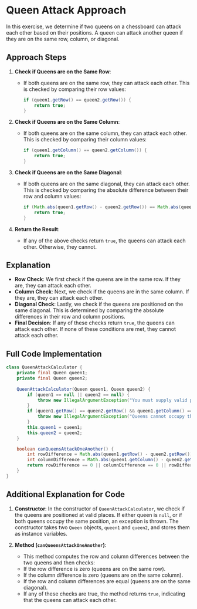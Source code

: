 # Queen Attack Approach

In this exercise, we determine if two queens on a chessboard can attack each other based on their positions. A queen can attack another queen if they are on the same row, column, or diagonal.

## Approach Steps

1. **Check if Queens are on the Same Row**:
   - If both queens are on the same row, they can attack each other. This is checked by comparing their row values:

     ```java
     if (queen1.getRow() == queen2.getRow()) {
         return true;
     }
     ```

2. **Check if Queens are on the Same Column**:
   - If both queens are on the same column, they can attack each other. This is checked by comparing their column values:

     ```java
     if (queen1.getColumn() == queen2.getColumn()) {
         return true;
     }
     ```

3. **Check if Queens are on the Same Diagonal**:
   - If both queens are on the same diagonal, they can attack each other. This is checked by comparing the absolute difference between their row and column values:

     ```java
     if (Math.abs(queen1.getRow() - queen2.getRow()) == Math.abs(queen1.getColumn() - queen2.getColumn())) {
         return true;
     }
     ```

4. **Return the Result**:
   - If any of the above checks return `true`, the queens can attack each other. Otherwise, they cannot.

## Explanation

- **Row Check**: We first check if the queens are in the same row. If they are, they can attack each other.
- **Column Check**: Next, we check if the queens are in the same column. If they are, they can attack each other.
- **Diagonal Check**: Lastly, we check if the queens are positioned on the same diagonal. This is determined by comparing the absolute differences in their row and column positions.
- **Final Decision**: If any of these checks return `true`, the queens can attack each other. If none of these conditions are met, they cannot attack each other.

## Full Code Implementation

```java
class QueenAttackCalculator {
    private final Queen queen1;
    private final Queen queen2;
    
    QueenAttackCalculator(Queen queen1, Queen queen2) {
        if (queen1 == null || queen2 == null) {
            throw new IllegalArgumentException("You must supply valid positions for both Queens.");
        }
        if (queen1.getRow() == queen2.getRow() && queen1.getColumn() == queen2.getColumn()) {
            throw new IllegalArgumentException("Queens cannot occupy the same position.");
        }
        this.queen1 = queen1;
        this.queen2 = queen2;
    }

    boolean canQueensAttackOneAnother() {
        int rowDifference = Math.abs(queen1.getRow() - queen2.getRow());
        int columnDifference = Math.abs(queen1.getColumn() - queen2.getColumn());
        return rowDifference == 0 || columnDifference == 0 || rowDifference == columnDifference;
    }
}
```

## Additional Explanation for Code

1. **Constructor**: 
   In the constructor of `QueenAttackCalculator`, we check if the queens are positioned at valid places. If either queen is `null`, or if both queens occupy the same position, an exception is thrown. The constructor takes two `Queen` objects, `queen1` and `queen2`, and stores them as instance variables.

2. **Method (`canQueensAttackOneAnother`)**:

    - This method computes the row and column differences between the two queens and then checks:
    - If the row difference is zero (queens are on the same row).
    - If the column difference is zero (queens are on the same column).
    - If the row and column differences are equal (queens are on the same diagonal).
    - If any of these checks are true, the method returns `true`, indicating that the queens can attack each other.
